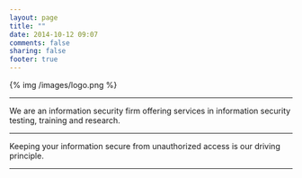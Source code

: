 ```yaml
---
layout: page
title: ""
date: 2014-10-12 09:07
comments: false
sharing: false
footer: true
---
```

{% img /images/logo.png %}
***

We are an information security firm offering services in information security testing, training and research.  
***

Keeping your information secure from unauthorized access is our driving principle.


***
